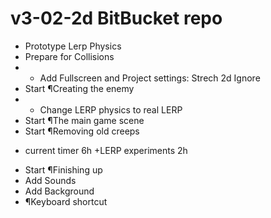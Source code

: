 # v3-02-2d BitBucket repo 
- Prototype Lerp Physics 
- Prepare for Collisions
- * Add Fullscreen and Project settings: Strech 2d Ignore
- Start ¶Creating the enemy
- * Change LERP physics to real LERP
- Start ¶The main game scene
- Start ¶Removing old creeps 

* current timer 6h +LERP experiments 2h

- Start ¶Finishing up
- Add Sounds
- Add Background
- ¶Keyboard shortcut